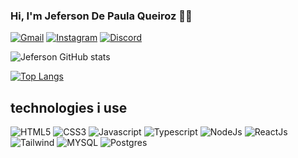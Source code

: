 ### Hi, I'm Jeferson De Paula Queiroz 🙋‍♂️

[![Gmail](https://img.shields.io/badge/Facebook-1877F2?style=for-the-badge&logo=facebook&logoColor=white)](https://www.facebook.com/jeferson.depaulaqueiroz)
[![Instagram](https://img.shields.io/badge/Instagram-E4405F?style=for-the-badge&logo=instagram&logoColor=white)](https://www.instagram.com/jef.nho/)
[![Discord](https://img.shields.io/badge/Discord-7289DA?style=for-the-badge&logo=discord&logoColor=white)](jeffer#0503)

![Jeferson GitHub stats](https://github-readme-stats.vercel.app/api?username=jefersoncoder&show_icons=true&theme=radical)

[![Top Langs](https://github-readme-stats.vercel.app/api/top-langs/?username=jefersoncoder)](https://github.com/anuraghazra/github-readme-stats)

## technologies i use

<div styles="display:inline_block">
    <img alt="HTML5" src="https://img.shields.io/badge/HTML5-E34F26?style=for-the-badge&logo=html5&logoColor=white" />
    <img alt="CSS3" src="https://img.shields.io/badge/CSS3-1572B6?style=for-the-badge&logo=css3&logoColor=white" />
    <img alt="Javascript" src="https://img.shields.io/badge/JavaScript-F7DF1E?style=for-the-badge&logo=javascript&logoColor=black" />
    <img alt="Typescript" src="https://img.shields.io/badge/TypeScript-007ACC?style=for-the-badge&logo=typescript&logoColor=white" />
    <img alt="NodeJs" src="https://img.shields.io/badge/Node.js-43853D?style=for-the-badge&logo=node.js&logoColor=white" />
    <img alt="ReactJs" src="https://img.shields.io/badge/React-20232A?style=for-the-badge&logo=react&logoColor=61DAFB" />
    <img alt="Tailwind" src="https://img.shields.io/badge/Tailwind_CSS-38B2AC?style=for-the-badge&logo=tailwind-css&logoColor=white" />
     <img alt="MYSQL" src="https://img.shields.io/badge/MySQL-00000F?style=for-the-badge&logo=mysql&logoColor=white" />
     <img alt="Postgres" src="https://img.shields.io/badge/PostgreSQL-316192?style=for-the-badge&logo=postgresql&logoColor=white" />
</div>

